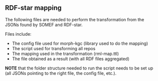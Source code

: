## RDF-star mapping
The following files are needed to perform the transformation from the JSONs found by SOMEF and RDF-star. 

Files include:
- The config file used for morph-kgc (library used to do the mapping)
- The script used for transforming all repos
- The mapping used in the transformation (rml-map.ttl)
- The file obtained as a result (with all RDF files aggregated)

**NOTE** that the folder structure needed to run the script needs to be set up (all JSONs pointing to the right file, the config file, etc.). 

